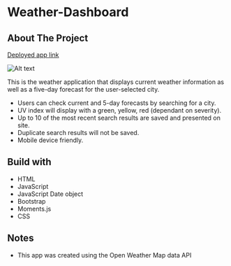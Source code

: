 <h1>Weather-Dashboard</h1>

<h2>About The Project</h2>

<a href=https://smolyakova30.github.io/weather-dashboard> Deployed app link</a>


![Alt text](./images/screenshot.JPG "Optional Title")

This is the weather application that displays current weather information as well as a five-day forecast for the user-selected city.

- Users can check current and 5-day forecasts by searching for a city.
- UV index will display with a green, yellow, red (dependant on severity).
- Up to 10 of the most recent search results are saved and presented on site.
- Duplicate search results will not be saved.
- Mobile device friendly.

<h2>Build with</h2>

- HTML
- JavaScript
- JavaScript Date object
- Bootstrap
- Moments.js
- CSS

<h2>Notes</h2>

- This app was created using the Open Weather Map data API





